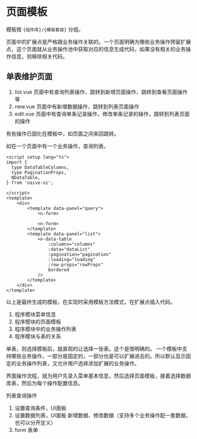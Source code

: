 # 页面模板

模板按 `{组件库}/{模板套装}` 分组。

页面中的扩展点是严格跟业务操作关联的。一个页面明确为哪些业务操作预留扩展点，这个页面就从业务操作池中获取对应的信息生成代码，如果没有相关的业务操作信息，则移除相关代码。

## 单表维护页面

1. list.vue 页面中有查询列表操作，跳转到新增页面操作，跳转到查看页面操作等
2. new.vue 页面中有新增数据操作，跳转到列表页面操作
3. edit.vue 页面中有查询单条记录操作，修改单条记录的操作，跳转到列表页面的操作

有些操作已固化在模板中，如页面之间来回跳转。

如在一个页面中有一个业务操作，查询列表。

```vue
<script setup lang="ts">
import { 
  type DataTableColumns, 
  type PaginationProps, 
  NDataTable, 
} from 'naive-ui';

</script>
<template>
    <div>
        <template data-panel="query">
            <n-form>

            <n-form>
        </template>
        <template data-panel="list">
            <n-data-table
                :columns="columns"
                :data="dataList"
                :pagination="pagination"
                :loading="loading"
                :row-props="rowProps"
                bordered
            />
        </template>
    </div>
</template>
```

以上是最终生成的模板，在实现时采用模板方法模式，在扩展点插入代码。


1. 程序模块菜单信息
2. 程序模块的页面模板
3. 程序模块中的业务操作列表
4. 程序模块与表的关系

单表，则选择模板后，就直观的让选择一张表。这个是很明确的。
一个模板中支持哪些业务操作，一部分是固定的，一部分也是可以扩展进去的。所以默认显示固定的业务操作列表，又允许用户选择添加扩展的业务操作。

界面操作流程，就为用户先录入菜单基本信息，然后选择页面模板，接着选择数据库表，然后为每个操作配置信息。

列表查询操作
1. 设置查询条件，UI面板
2. 设置数据列表，UI面板
新增数据、修改数据（支持多个业务操作配一套数据，也可以分开定义）
1. form 表单